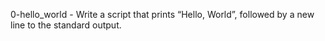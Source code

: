 
0-hello_world - Write a script that prints “Hello, World”, followed by a new line to the standard output.
